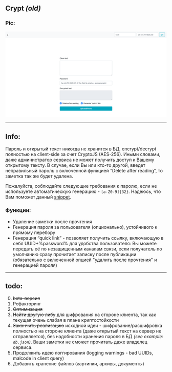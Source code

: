 ## Crypt *(old)*

### Pic:

![](./static/README.png)

---

## Info:

Пароль и открытый текст никогда не хранится в БД, encrypt/decrypt полностью на client-side за счет CryptoJS (AES-256). Иными словами, даже администратор сервиса не может получить доступ к Вашему открытому тексту. 
В случае, если Вы или кто-то другой, введет неправильный пароль с включенной функцией “Delete after reading”, то заметка так же будет удалена.

Пожалуйста, соблюдайте следующие требования к паролю, если не используете автоматическую генерацию - `[a-Z0-9]{32}`. Надеюсь, что Вам поможет данный [snippet](https://medium.com/@delyee/easy-password-gen-in-console-61455ef0abd5).

### Функции: 

- Удаление заметки после прочтения
- Генерация пароля за пользователя (опционально), устойчивого к прямому перебору
- Генерация “quick link” - позволяет получить ссылку, включающую в себя UUID+%password% для удобства пользователя: Вы можете передать её по незащищенным каналам связи, если получатель по умолчанию сразу прочитает записку после публикации (обязательно с включенной опцией "удалить после прочтения" и генерацией пароля)





---



## todo:


0. ~~beta-версия~~
1. ~~Рефакторинг~~
2. ~~Оптимизация~~
3. ~~Найти другую либу~~ для шифрования на стороне клиента, так как текущая очень слабая в плане криптостойкости
4. ~~Закончить реализацию~~ исходной идеи - шифрование/расшифровка полностью на стороне клиента (даже открытый текст на сервер не отправляется), без надобности хранения пароля в БД *(see example: `db.json`)*. Ваши заметки не сможет прочитать даже владелец сервиса.
5. Продолжить идею логгирования (logging warnings - bad UUIDs, malcode in client query)
5. Добавить хранение файлов (картинки, архивы, документы)